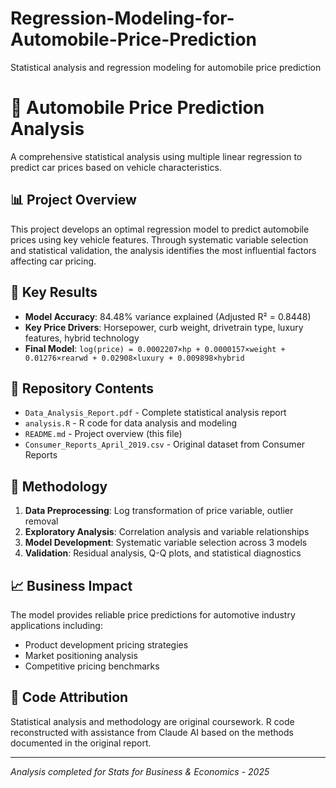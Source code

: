 # Regression-Modeling-for-Automobile-Price-Prediction
Statistical analysis and regression modeling for automobile price prediction


# 🚗 Automobile Price Prediction Analysis

A comprehensive statistical analysis using multiple linear regression to predict car prices based on vehicle characteristics.

## 📊 Project Overview

This project develops an optimal regression model to predict automobile prices using key vehicle features. Through systematic variable selection and statistical validation, the analysis identifies the most influential factors affecting car pricing.

## 🎯 Key Results

- **Model Accuracy**: 84.48% variance explained (Adjusted R² = 0.8448)
- **Key Price Drivers**: Horsepower, curb weight, drivetrain type, luxury features, hybrid technology
- **Final Model**: `log(price) = 0.0002207×hp + 0.0000157×weight + 0.01276×rearwd + 0.02908×luxury + 0.009898×hybrid`

## 📁 Repository Contents

- `Data_Analysis_Report.pdf` - Complete statistical analysis report
- `analysis.R` - R code for data analysis and modeling
- `README.md` - Project overview (this file)
- `Consumer_Reports_April_2019.csv` - Original dataset from Consumer Reports

## 🔧 Methodology

1. **Data Preprocessing**: Log transformation of price variable, outlier removal
2. **Exploratory Analysis**: Correlation analysis and variable relationships
3. **Model Development**: Systematic variable selection across 3 models
4. **Validation**: Residual analysis, Q-Q plots, and statistical diagnostics

## 📈 Business Impact

The model provides reliable price predictions for automotive industry applications including:
- Product development pricing strategies
- Market positioning analysis
- Competitive pricing benchmarks

## 📝 Code Attribution

Statistical analysis and methodology are original coursework. R code reconstructed with assistance from Claude AI based on the methods documented in the original report.

---
*Analysis completed for Stats for Business & Economics - 2025*
